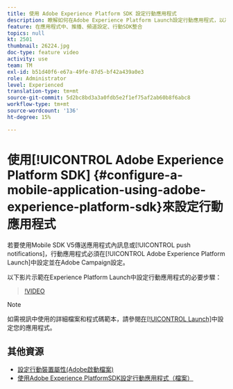 ```yaml
---
title: 使用 Adobe Experience Platform SDK 設定行動應用程式
description: 瞭解如何在Adobe Experience Platform Launch設定行動應用程式，以及如何在Adobe Campaign設定。
feature: 在應用程式中、推播、頻道設定、行動SDK整合
topics: null
kt: 2501
thumbnail: 26224.jpg
doc-type: feature video
activity: use
team: TM
exl-id: b51d40f6-e67a-49fe-87d5-bf42a439a0e3
role: Administrator
level: Experienced
translation-type: tm+mt
source-git-commit: 5d2bc8bd3a3a0fdb5e2f1ef75af2ab60b8f6abc8
workflow-type: tm+mt
source-wordcount: '136'
ht-degree: 15%

---
```


# 使用[!UICONTROL Adobe Experience Platform SDK] {#configure-a-mobile-application-using-adobe-experience-platform-sdk}來設定行動應用程式

若要使用Mobile SDK V5傳送應用程式內訊息或[!UICONTROL push notifications]，行動應用程式必須在[!UICONTROL Adobe Experience Platform Launch]中設定並在Adobe Campaign設定。

以下影片示範在Experience Platform Launch中設定行動應用程式的必要步驟：

>[!VIDEO](https://video.tv.adobe.com/v/26224?quality=12)

>[!NOTE]
>
>如需視訊中使用的詳細檔案和程式碼範本，請參閱[在[!UICONTROL Launch]](https://helpx.adobe.com/campaign/kb/configuring-app-sdk.html#ConfiguringyourapplicationinLaunch)中設定您的應用程式。

## 其他資源

* [設定行動裝置屬性(Adobe啟動檔案)](https://aep-sdks.gitbook.io/docs/getting-started/create-a-mobile-property)
* [使用Adobe Experience PlatformSDK設定行動應用程式（檔案）](https://helpx.adobe.com/campaign/kb/configuring-app-sdk.html)
